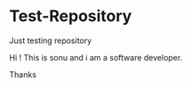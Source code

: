 # Test-Repository
Just testing repository

Hi ! This is sonu
and i am a software developer.

Thanks
